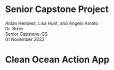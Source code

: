 # Senior Capstone Project

Aidan Henbest, Lisa Hunt, and Angelo Amato\
Dr. Bixler\
Senior Capstone-CS\
01 November 2022

# Clean Ocean Action App
